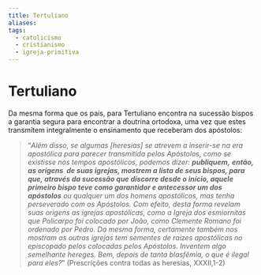 ```yaml
---
title: Tertuliano
aliases: 
tags:
  - catolicismo
  - cristianismo
  - igreja-primitiva
---
```

# Tertuliano

Da mesma forma que os pais, para Tertuliano encontra na sucessão bispos a garantia segura para encontrar a doutrina ortodoxa, uma vez que estes transmitem integralmente o ensinamento que receberam dos apóstolos:

> “_Além disso,_ _se algumas [heresias] se atrevem a inserir-se na era apostólica para parecer transmitida pelos Apóstolos, como se existisse nos tempos apostólicos, podemos dizer: **publiquem,** **então, as origens  de suas igrejas, mostrem a lista de seus bispos, para que, através da sucessão que discorre desde o início, aquele primeiro bispo teve como garantidor e antecessor um dos apóstolos** ou qualquer um dos homens apostólicos, mas tenha perseverado com os Apóstolos._ _Com efeito,_ _desta forma revelam suas origens as igrejas apostólicas, como a Igreja dos esmiornitas que Policarpo foi colocado por João, como Clemente Romano foi ordenado por Pedro. Da mesma forma, certamente também nos mostram as outras igrejas tem sementes de raizes apostólicas no episcopado pelos colocadas pelos Apóstolos. Inventem algo semelhante hereges. Bem, depois de tanta blasfêmia, o que é ilegal para eles?_” (Prescrições contra todas as heresias, XXXII,1-2)
